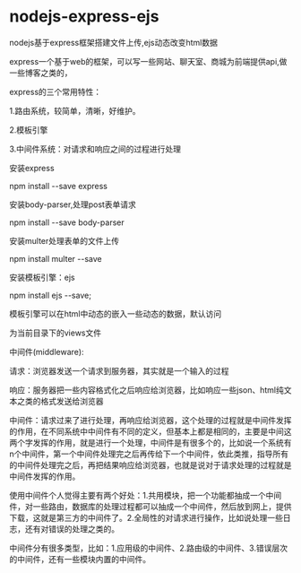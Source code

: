 # nodejs-express-ejs

nodejs基于express框架搭建文件上传,ejs动态改变html数据

express一个基于web的框架，可以写一些网站、聊天室、商城为前端提供api,做一些博客之类的，

express的三个常用特性：

1.路由系统，较简单，清晰，好维护。

2.模板引擎

3.中间件系统：对请求和响应之间的过程进行处理

安装express

npm install --save express

安装body-parser,处理post表单请求

npm install --save body-parser

安装multer处理表单的文件上传

npm install multer --save

安装模板引擎：ejs

npm install ejs --save;

模板引擎可以在html中动态的嵌入一些动态的数据，默认访问

为当前目录下的views文件

中间件(middleware):

请求：浏览器发送一个请求到服务器，其实就是一个输入的过程

响应：服务器把一些内容格式化之后响应给浏览器，比如响应一些json、html纯文本之类的格式发送给浏览器

中间件：请求过来了进行处理，再响应给浏览器，这个处理的过程就是中间件发挥的作用，在不同系统中中间件有不同的定义，但基本上都是相同的，主要是中间这两个字发挥的作用，就是进行一个处理，中间件是有很多个的，比如说一个系统有n个中间件，第一个中间件处理完之后再传给下一个中间件，依此类推，指导所有的中间件处理完之后，再把结果响应给浏览器，也就是说对于请求处理的过程就是中间件发挥的作用。

使用中间件个人觉得主要有两个好处：1.共用模块，把一个功能都抽成一个中间件，对一些路由，数据库的处理过程都可以抽成一个中间件，然后放到网上，提供下载，这就是第三方的中间件了。2.全局性的对请求进行操作，比如说处理一些日志，还有对错误的处理之类的。

中间件分有很多类型，比如：1.应用级的中间件、2.路由级的中间件、3.错误层次的中间件，还有一些模块内置的中间件。

